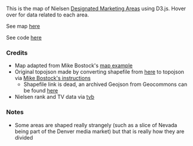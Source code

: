 This is the map of Nielsen [Designated Marketing Areas](http://en.wikipedia.org/wiki/Media_market) using D3.js. Hover over for data related to each area. 

See map [here](http://bl.ocks.org/simzou/6459889)

See code [here](https://github.com/simzou/nielsen-dma/)

### Credits

* Map adapted from Mike Bostock's [map example](http://bl.ocks.org/mbostock/2206590)
* Original topojson made by converting shapefile from [here](http://geocommons.com/overlays/306767) to topojson via [Mike Bostock's instructions](http://bost.ocks.org/mike/map/)
     * Shapefile link is dead, an archived Geojson from Geocommons can be found [here](https://raw.githubusercontent.com/geoiq/gc_data/master/datasets/998.geojson)
* Nielsen rank and TV data via [tvb](http://www.tvb.org/media/file/TVB_Market_Profiles_Nielsen_Household_DMA_Ranks2.pdf)

### Notes

* Some areas are shaped really strangely (such as a slice of Nevada being part of the Denver media market) but that is really how they are divided 
